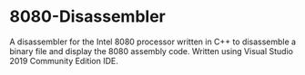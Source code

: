 # 8080-Disassembler
A disassembler for the Intel 8080 processor written in C++ to disassemble a binary file and display the 8080 assembly code.
Written using Visual Studio 2019 Community Edition IDE.

